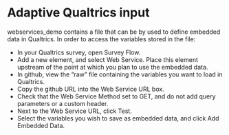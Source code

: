 # Adaptive Qualtrics input

webservices_demo contains a file that can be by used to define embedded data in Qualtrics. In order to access the variables stored in the file:

* In your Qualtrics survey, open Survey Flow.
* Add a new element, and select Web Service. Place this element upstream of the point at which you plan to use the embedded data.
* In github, view the “raw” file containing the variables you want to load in Qualtrics.
* Copy the github URL into the Web Service URL box.
* Check that the Web Service Method set to GET, and do not add query parameters or a custom header.
* Next to the Web Service URL, click Test.
* Select the variables you wish to save as embedded data, and click Add Embedded Data.
